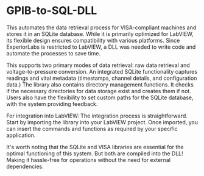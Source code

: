 # GPIB-to-SQL-DLL
This automates the data retrieval process for VISA-compliant machines and stores it in an SQLite database. While it is primarily optimized for LabVIEW, its flexible design ensures compatibility with various platforms. Since ExperiorLabs is restricted to LabVIEW, a DLL was needed to write code and automate the processes to save time. 

This supports two primary modes of data retrieval: raw data retrieval and voltage-to-pressure conversion. An integrated SQLite functionality captures readings and vital metadata (timestamps, channel details, and configuration data.) The library also contains directory management functions. It checks if the necessary directories for data storage exist and creates them if not. Users also have the flexibility to set custom paths for the SQLite database, with the system providing feedback. 


For integration into LabVIEW: The integration process is straightforward. Start by importing the library into your LabVIEW project. Once imported, you can insert the commands and functions as required by your specific application.

It's worth noting that the SQLite and VISA libraries are essential for the optimal functioning of this system. But both are compiled into the DLL! Making it hassle-free for operations without the need for external dependencies.
